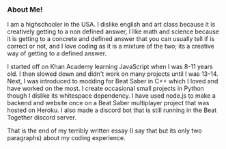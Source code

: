 ### About Me!
I am a highschooler in the USA.
I dislike english and art class because it is creatively getting to a non defined answer, I like math and science because it is getting to a concrete and defined answer that you can usually tell if is correct or not, and I love coding as it is a mixture of the two; its a creative way of getting to a defined answer.

I started off on Khan Academy learning JavaScript when I was 8-11 years old. I then slowed down and didn't work on many projects until I was 13-14. Next, I was introduced to modding for Beat Saber in C++ which I loved and have worked on the most. I create occasional small projects in Python though I dislike its whitespace dependency. I have used node.js to make a backend and website once on a Beat Saber multiplayer project that was hosted on Heroku. I also made a discord bot that is still running in the Beat Together discord server.

That is the end of my terribly written essay (I say that but its only two paragraphs) about my coding experience.

<!--
**henwill8/henwill8** is a ✨ _special_ ✨ repository because its `README.md` (this file) appears on your GitHub profile.

Here are some ideas to get you started:

- 🔭 I’m currently working on ...
- 🌱 I’m currently learning ...
- 👯 I’m looking to collaborate on ...
- 🤔 I’m looking for help with ...
- 💬 Ask me about ...
- 📫 How to reach me: ...
- 😄 Pronouns: ...
- ⚡ Fun fact: ...
-->
